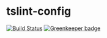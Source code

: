 # tslint-config

[![Build Status](https://travis-ci.org/ridi/tslint-config.svg?branch=master)](https://travis-ci.org/ridi/tslint-config)
[![Greenkeeper badge](https://badges.greenkeeper.io/ridi/tslint-config.svg)](https://greenkeeper.io/)
